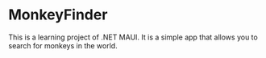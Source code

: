 # MonkeyFinder

This is a learning project of .NET MAUI. It is a simple app that allows you to search for monkeys in the world.
